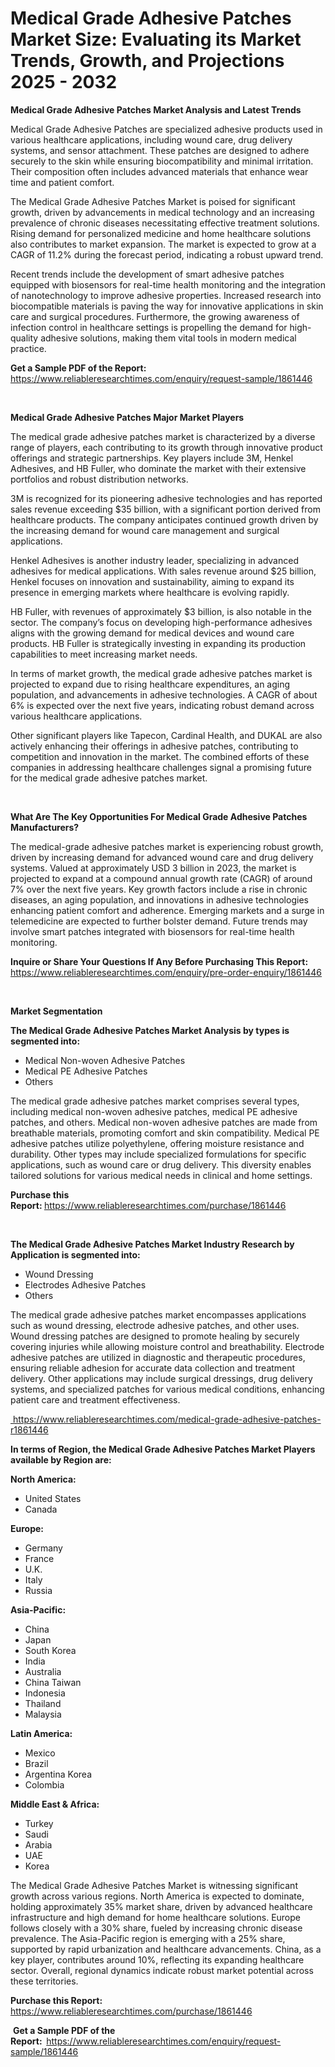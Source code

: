 <p><h1>Medical Grade Adhesive Patches Market Size: Evaluating its Market Trends, Growth, and Projections 2025 - 2032</h1></p><p><strong>Medical Grade Adhesive Patches Market Analysis and Latest Trends</strong></p>
<p><p>Medical Grade Adhesive Patches are specialized adhesive products used in various healthcare applications, including wound care, drug delivery systems, and sensor attachment. These patches are designed to adhere securely to the skin while ensuring biocompatibility and minimal irritation. Their composition often includes advanced materials that enhance wear time and patient comfort.</p><p>The Medical Grade Adhesive Patches Market is poised for significant growth, driven by advancements in medical technology and an increasing prevalence of chronic diseases necessitating effective treatment solutions. Rising demand for personalized medicine and home healthcare solutions also contributes to market expansion. The market is expected to grow at a CAGR of 11.2% during the forecast period, indicating a robust upward trend.</p><p>Recent trends include the development of smart adhesive patches equipped with biosensors for real-time health monitoring and the integration of nanotechnology to improve adhesive properties. Increased research into biocompatible materials is paving the way for innovative applications in skin care and surgical procedures. Furthermore, the growing awareness of infection control in healthcare settings is propelling the demand for high-quality adhesive solutions, making them vital tools in modern medical practice.</p></p>
<p><strong>Get a Sample PDF of the Report:&nbsp;</strong> <a href="https://www.reliableresearchtimes.com/enquiry/request-sample/1861446?utm_campaign=2768&utm_medium=2&utm_source=Github&utm_content=ia&utm_term=14042025&utm_id=medical-grade-adhesive-patches">https://www.reliableresearchtimes.com/enquiry/request-sample/1861446</a></p>
<p>&nbsp;</p>
<p><strong>Medical Grade Adhesive Patches Major Market Players</strong></p>
<p><p>The medical grade adhesive patches market is characterized by a diverse range of players, each contributing to its growth through innovative product offerings and strategic partnerships. Key players include 3M, Henkel Adhesives, and HB Fuller, who dominate the market with their extensive portfolios and robust distribution networks.</p><p>3M is recognized for its pioneering adhesive technologies and has reported sales revenue exceeding $35 billion, with a significant portion derived from healthcare products. The company anticipates continued growth driven by the increasing demand for wound care management and surgical applications.</p><p>Henkel Adhesives is another industry leader, specializing in advanced adhesives for medical applications. With sales revenue around $25 billion, Henkel focuses on innovation and sustainability, aiming to expand its presence in emerging markets where healthcare is evolving rapidly.</p><p>HB Fuller, with revenues of approximately $3 billion, is also notable in the sector. The company’s focus on developing high-performance adhesives aligns with the growing demand for medical devices and wound care products. HB Fuller is strategically investing in expanding its production capabilities to meet increasing market needs.</p><p>In terms of market growth, the medical grade adhesive patches market is projected to expand due to rising healthcare expenditures, an aging population, and advancements in adhesive technologies. A CAGR of about 6% is expected over the next five years, indicating robust demand across various healthcare applications.</p><p>Other significant players like Tapecon, Cardinal Health, and DUKAL are also actively enhancing their offerings in adhesive patches, contributing to competition and innovation in the market. The combined efforts of these companies in addressing healthcare challenges signal a promising future for the medical grade adhesive patches market.</p></p>
<p>&nbsp;</p>
<p><strong>What Are The Key Opportunities For Medical Grade Adhesive Patches Manufacturers?</strong></p>
<p><p>The medical-grade adhesive patches market is experiencing robust growth, driven by increasing demand for advanced wound care and drug delivery systems. Valued at approximately USD 3 billion in 2023, the market is projected to expand at a compound annual growth rate (CAGR) of around 7% over the next five years. Key growth factors include a rise in chronic diseases, an aging population, and innovations in adhesive technologies enhancing patient comfort and adherence. Emerging markets and a surge in telemedicine are expected to further bolster demand. Future trends may involve smart patches integrated with biosensors for real-time health monitoring.</p></p>
<p><strong>Inquire or Share Your Questions If Any Before Purchasing This Report:</strong> <a href="https://www.reliableresearchtimes.com/enquiry/pre-order-enquiry/1861446?utm_campaign=2768&utm_medium=2&utm_source=Github&utm_content=ia&utm_term=14042025&utm_id=medical-grade-adhesive-patches">https://www.reliableresearchtimes.com/enquiry/pre-order-enquiry/1861446</a></p>
<p>&nbsp;</p>
<p><strong>Market Segmentation</strong></p>
<p><strong>The Medical Grade Adhesive Patches Market Analysis by types is segmented into:</strong></p>
<p><ul><li>Medical Non-woven Adhesive Patches</li><li>Medical PE Adhesive Patches</li><li>Others</li></ul></p>
<p><p>The medical grade adhesive patches market comprises several types, including medical non-woven adhesive patches, medical PE adhesive patches, and others. Medical non-woven adhesive patches are made from breathable materials, promoting comfort and skin compatibility. Medical PE adhesive patches utilize polyethylene, offering moisture resistance and durability. Other types may include specialized formulations for specific applications, such as wound care or drug delivery. This diversity enables tailored solutions for various medical needs in clinical and home settings.</p></p>
<p><strong>Purchase this Report:&nbsp;</strong><a href="https://www.reliableresearchtimes.com/purchase/1861446?utm_campaign=2768&utm_medium=2&utm_source=Github&utm_content=ia&utm_term=14042025&utm_id=medical-grade-adhesive-patches">https://www.reliableresearchtimes.com/purchase/1861446</a></p>
<p>&nbsp;</p>
<p><strong>The Medical Grade Adhesive Patches Market Industry Research by Application is segmented into:</strong></p>
<p><ul><li>Wound Dressing</li><li>Electrodes Adhesive Patches</li><li>Others</li></ul></p>
<p><p>The medical grade adhesive patches market encompasses applications such as wound dressing, electrode adhesive patches, and other uses. Wound dressing patches are designed to promote healing by securely covering injuries while allowing moisture control and breathability. Electrode adhesive patches are utilized in diagnostic and therapeutic procedures, ensuring reliable adhesion for accurate data collection and treatment delivery. Other applications may include surgical dressings, drug delivery systems, and specialized patches for various medical conditions, enhancing patient care and treatment effectiveness.</p></p>
<p><a href="https://www.reliableresearchtimes.com/medical-grade-adhesive-patches-r1861446?utm_campaign=2768&utm_medium=2&utm_source=Github&utm_content=ia&utm_term=14042025&utm_id=medical-grade-adhesive-patches">&nbsp;https://www.reliableresearchtimes.com/medical-grade-adhesive-patches-r1861446</a></p>
<p><strong>In terms of Region, the Medical Grade Adhesive Patches Market Players available by Region are:</strong></p>
<p>
    <p> <strong> North America: </strong>
        <ul>
            <li>United States</li>
            <li>Canada</li>
        </ul>
        </p> 
    <p> <strong> Europe: </strong>
        <ul>
            <li>Germany</li>
            <li>France</li>
            <li>U.K.</li>
            <li>Italy</li>
            <li>Russia</li>
        </ul>
        </p> 
    <p> <strong> Asia-Pacific: </strong>
        <ul>
            <li>China</li>
            <li>Japan</li>
            <li>South Korea</li>
            <li>India</li>
            <li>Australia</li>
            <li>China Taiwan</li>
            <li>Indonesia</li>
            <li>Thailand</li>
            <li>Malaysia</li>
        </ul>
        </p> 
    <p> <strong> Latin America: </strong>
        <ul>
            <li>Mexico</li>
            <li>Brazil</li>
            <li>Argentina Korea</li>
            <li>Colombia</li>
        </ul>
        </p> 
    <p> <strong> Middle East & Africa: </strong>
        <ul>
            <li>Turkey</li>
            <li>Saudi</li>
            <li>Arabia</li>
            <li>UAE</li>
            <li>Korea</li>
        </ul>
    </p>
    </p>
<p><p>The Medical Grade Adhesive Patches Market is witnessing significant growth across various regions. North America is expected to dominate, holding approximately 35% market share, driven by advanced healthcare infrastructure and high demand for home healthcare solutions. Europe follows closely with a 30% share, fueled by increasing chronic disease prevalence. The Asia-Pacific region is emerging with a 25% share, supported by rapid urbanization and healthcare advancements. China, as a key player, contributes around 10%, reflecting its expanding healthcare sector. Overall, regional dynamics indicate robust market potential across these territories.</p></p>
<p><strong>Purchase this Report: </strong><a href="https://www.reliableresearchtimes.com/purchase/1861446?utm_campaign=2768&utm_medium=2&utm_source=Github&utm_content=ia&utm_term=14042025&utm_id=medical-grade-adhesive-patches">https://www.reliableresearchtimes.com/purchase/1861446</a></p>
<p>&nbsp;<strong>Get a Sample PDF of the Report:&nbsp;&nbsp;</strong><a href="https://www.reliableresearchtimes.com/enquiry/request-sample/1861446?utm_campaign=2768&utm_medium=2&utm_source=Github&utm_content=ia&utm_term=14042025&utm_id=medical-grade-adhesive-patches">https://www.reliableresearchtimes.com/enquiry/request-sample/1861446</a></p>
<p><strong></strong></p>
<p><p></p><p></p><p></p></p>